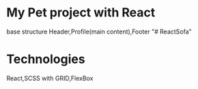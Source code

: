 # My Pet project with React

base structure Header,Profile(main content),Footer
"# ReactSofa"

# Technologies

React,SCSS with GRID,FlexBox
